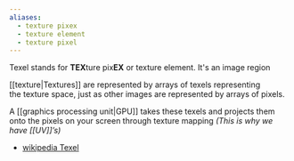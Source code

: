 ```yaml
---
aliases:
  - texture pixex
  - texture element
  - texture pixel
---
```


Texel stands for **TEX**ture pix**EX** or texture element. 
It's an image region

[[texture|Textures]] are represented by arrays of texels representing the texture space, 
just as other images are represented by arrays of pixels.

A [[graphics processing unit|GPU]] takes these texels and projects them onto the pixels on your screen through texture mapping _(This is why we have [[UV]]’s)_

- [wikipedia Texel](<https://en.wikipedia.org/wiki/Texel_(graphics)>)

